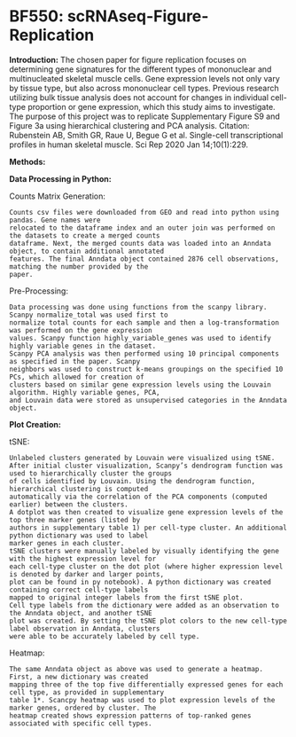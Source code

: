 # BF550: scRNAseq-Figure-Replication

**Introduction:**
The chosen paper for figure replication focuses on determining gene signatures for the different types of mononuclear and
multinucleated skeletal muscle cells.  Gene expression levels not only vary
by tissue type, but also across mononuclear cell types. Previous research utilizing bulk tissue analysis does
not account for changes in individual cell-type proportion or gene expression, which this study aims to
investigate.  The purpose of this project was to replicate Supplementary Figure S9 and Figure 3a using hierarchical clustering and PCA analysis.
Citation: Rubenstein AB, Smith GR, Raue U, Begue G et al. Single-cell transcriptional profiles in human skeletal muscle. Sci Rep 2020 Jan 14;10(1):229.

**Methods:**

**Data Processing in Python:**

  Counts Matrix Generation:
  
    Counts csv files were downloaded from GEO and read into python using pandas. Gene names were
    relocated to the dataframe index and an outer join was performed on the datasets to create a merged counts
    dataframe. Next, the merged counts data was loaded into an Anndata object, to contain additional annotated
    features. The final Anndata object contained 2876 cell observations, matching the number provided by the
    paper.
  Pre-Processing:
  
    Data processing was done using functions from the scanpy library. Scanpy normalize_total was used first to
    normalize total counts for each sample and then a log-transformation was performed on the gene expression
    values. Scanpy function highly_variable_genes was used to identify highly variable genes in the dataset.
    Scanpy PCA analysis was then performed using 10 principal components as specified in the paper. Scanpy
    neighbors was used to construct k-means groupings on the specified 10 PCs, which allowed for creation of
    clusters based on similar gene expression levels using the Louvain algorithm. Highly variable genes, PCA,
    and Louvain data were stored as unsupervised categories in the Anndata object.

**Plot Creation:**

  tSNE:
  
    Unlabeled clusters generated by Louvain were visualized using tSNE.
    After initial cluster visualization, Scanpy’s dendrogram function was used to hierarchically cluster the groups
    of cells identified by Louvain. Using the dendrogram function, hierarchical clustering is computed
    automatically via the correlation of the PCA components (computed earlier) between the clusters.
    A dotplot was then created to visualize gene expression levels of the top three marker genes (listed by
    authors in supplementary table 1) per cell-type cluster. An additional python dictionary was used to label
    marker genes in each cluster.
    tSNE clusters were manually labeled by visually identifying the gene with the highest expression level for
    each cell-type cluster on the dot plot (where higher expression level is denoted by darker and larger points,
    plot can be found in py notebook). A python dictionary was created containing correct cell-type labels
    mapped to original integer labels from the first tSNE plot.
    Cell type labels from the dictionary were added as an observation to the Anndata object, and another tSNE
    plot was created. By setting the tSNE plot colors to the new cell-type label observation in Anndata, clusters
    were able to be accurately labeled by cell type.
Heatmap:

    The same Anndata object as above was used to generate a heatmap. First, a new dictionary was created
    mapping three of the top five differentially expressed genes for each cell type, as provided in supplementary
    table 1*. Scancpy heatmap was used to plot expression levels of the marker genes, ordered by cluster. The
    heatmap created shows expression patterns of top-ranked genes associated with specific cell types.
    

